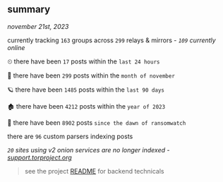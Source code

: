 
## summary
_november 21st, 2023_

currently tracking `163` groups across `299` relays & mirrors - _`109` currently online_

⏲ there have been `17` posts within the `last 24 hours`

🦈 there have been `299` posts within the `month of november`

🪐 there have been `1485` posts within the `last 90 days`

🏚 there have been `4212` posts within the `year of 2023`

🦕 there have been `8902` posts `since the dawn of ransomwatch`

there are `96` custom parsers indexing posts

_`20` sites using v2 onion services are no longer indexed - [support.torproject.org](https://support.torproject.org/onionservices/v2-deprecation/)_

> see the project [README](https://github.com/joshhighet/ransomwatch#ransomwatch--) for backend technicals
